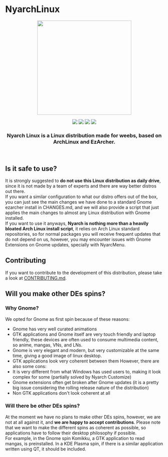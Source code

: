 # NyarchLinux
<div align="center">
   <img src="https://user-images.githubusercontent.com/67018178/219306815-448eea25-d0f3-4512-8d4f-f8167e21841a.png" width="300px" style="margin:auto;"/>

![](https://img.shields.io/github/v/release/NyarchLinux/NyarchLinux?include_prereleases&label=Nyarch%20Release&style=for-the-badge)
![](https://img.shields.io/github/stars/nyarchlinux/nyarchlinux?style=for-the-badge)
![](https://img.shields.io/github/license/nyarchlinux/nyarchlinux?color=green&style=for-the-badge)
[![](https://img.shields.io/badge/Website-nyarchlinux.moe-%23e32b6b?style=for-the-badge&logoColor=C689C6)](https://nyarchlinux.moe)
   <h3><b>Nyarch Linux</b> is a Linux distribution <b>made for weebs</b>, based on ArchLinux and EzArcher.</h3><br />

</div>

## Is it safe to use?
It is strongly suggested to <b>do not use this Linux distribution as daily drive</b>, since it is not made by a team of experts and there are way better distros out there. <br />
If you want a similar configuration to what our distro offers out of the box, you can just see the main changes we have done to a standard Gnome ezarcher install in CHANGES.md, and we will also provide a script that just applies the main changes to almost any Linux distribution with Gnome installed.<br />
If you want to use it anyways, <b>Nyarch is nothing more than a heavily bloated Arch Linux install script</b>, it relies on Arch Linux standard repositories, so for normal packages you will receive frequent updates that do not depend on us, however, you may encounter issues with Gnome Extensions on Gnome updates, specially with NyarcMenu.

## Contributing
If you want to contribute to the development of this distribution, please take a look at [CONTRIBUTING.md](https://github.com/NyarchLinux/NyarchLinux/blob/main/CONTRIBUTING.md).

## Will you make other DEs spins?

### Why Gnome?
We opted for Gnome as first spin because of these reasons:
- Gnome has very well curated animations
- GTK applications and Gnome itself are very touch friendly and laptop friendly, these devices are often used to consume multimedia content, so anime, mangas, VNs, and LNs.
- Gnome is very elegant and modern, but very customizable at the same time, giving a good image of linux desktop.
- GTK applications look very coherent between them
However, there are also some cons:
- It is very different from what Windows has used users to, making it look complex for some (partially solved by Nyarch Customize)
- Gnome extensions often get broken after Gnome updates (it is a pretty big issue considering the rolling release nature of the distribution)
- Non GTK applications don't look coherent at all
### Will there be other DEs spins?
At the moment we have no plans to make other DEs spins, however, we are not at all against it, and <b>we are happy to accept contributions</b>. Please note that we want to make the different spins as coherent as possible, so applications have to follow their desktop philosophy if possible. <br />
For example, in the Gnome spin Komikku, a GTK application to read mangas, is preinstalled. In a KDE Plasma spin, if there is a similar application written using QT, it should be included.
